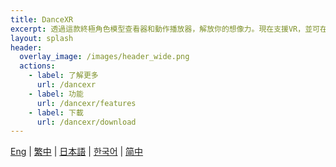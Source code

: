 ```yaml
---
title: DanceXR
excerpt: 透過這款終極角色模型查看器和動作播放器，解放你的想像力。現在支援VR，並可在PC、Mac和Android上使用。釋放你的創造力，以前所未有的方式讓你的角色活躍起來！
layout: splash
header:
  overlay_image: /images/header_wide.png
  actions: 
    - label: 了解更多
      url: /dancexr
    - label: 功能
      url: /dancexr/features
    - label: 下載
      url: /dancexr/download
---
```


[Eng](/dancexr) | [繁中](/tw/dancexr) | [日本語](/jp/dancexr) | [한국어](/kr/dancexr) | [简中](/zh/dancexr)
